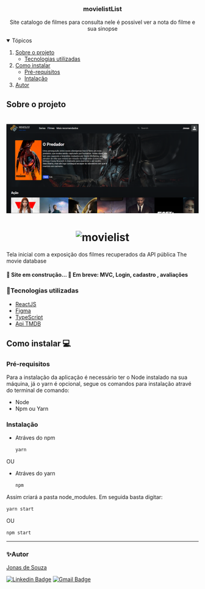 <!-- PROJECT LOGO -->
<br />
<p align="center">
  <h3 align="center">movielistList</h3>

  <p align="center">
    Site catalogo de filmes para consulta nele é possivel ver a nota do filme e sua sinopse
    <br />
  </p>
</p>



<!-- TABLE OF CONTENTS -->
<details open="open">
  <summary>Tópicos</summary>
  <ol>
    <li>
      <a href="#sobre-o-projeto">Sobre o projeto</a>
      <ul>
        <li><a href="#tecnologias-utilizadas">Tecnologias utilizadas</a></li>
      </ul>
    </li>
    <li>
      <a href="#como-instalar">Como instalar</a>
      <ul>
        <li><a href="#pre-requisitos">Pré-requisitos</a></li>
        <li><a href="#instalacao">Intalação</a></li>
      </ul>
    </li>
    <li><a href="#autor">Autor</a></li>
  </ol>
</details>



<!-- ABOUT THE PROJECT -->
## Sobre o projeto

<h1 align="center">
  <img alt="movielist" title="#movielist" src="src/assets/Screenshot_1.png" />
</h1>
<h1 align="center">
  <img alt="movielist" title="#movielist" src="src/assets/home.gif" />
</h1>

Tela inicial com a exposição dos filmes recuperados da API pública The movie database

<h4 align="movielist"> 
	🚧 Site em construção... 🚧
  Em breve: MVC, Login, cadastro , avaliações
</h4>

### 🚀Tecnologias utilizadas

* [ReactJS](https://pt-br.reactjs.org/)
* [Figma](https://www.figma.com/)
* [TypeScript](https://www.typescriptlang.org/)
* [Api TMDB](https://developers.themoviedb.org/3/getting-started/introduction)

<!-- GETTING STARTED -->
## Como instalar 💻

### Pré-requisitos

Para a instalação da aplicação é necessário ter o Node instalado na sua máquina, já o yarn é opcional, segue os comandos para instalação atravé do terminal de comando:
* Node
* Npm ou Yarn


### Instalação

* Atráves do npm
  ```sh
  yarn
  ```
OU
* Atráves do yarn
  ```sh
  npm
  ```

Assim criará a pasta node_modules. Em seguida basta digitar:

   ```sh
   yarn start
   ```
OU 

   ```sh
   npm start
   ```

 ---
 ### ✨Autor

[Jonas de Souza](https://www.linkedin.com/in/jonas-de-souza-95091b186/)<br/>


[![Linkedin Badge](https://img.shields.io/badge/-Jonas-blue?style=flat-square&logo=Linkedin&logoColor=white&link=https://www.linkedin.com/in/jonas-de-souza-95091b186/)](https://www.linkedin.com/in/jonas-de-souza-95091b186/) 
[![Gmail Badge](https://img.shields.io/badge/-joonascontato@gmail.com-c14438?style=flat-square&logo=Gmail&logoColor=white&link=mailto:joonascontato@gmail.com)](mailto:joonascontato@gmail.com)
